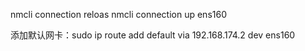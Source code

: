 nmcli connection reloas
nmcli connection up ens160

添加默认网卡：sudo ip route add default via 192.168.174.2 dev ens160
